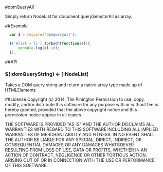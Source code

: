 #domQueryAll

Simply return NodeList for document.querySelectorAll as array.

##Example

```js
  var $ = require('domqueryall');

  $('#list > li').forEach(function(el){
      console.log(el.id);
  });

```

##API

### $(:domQueryString) <- [:NodeList]
Takes a DOM query string and return a native array type made up of HTMLElements

##License
Copyright (c) 2014, Tim Pinington
Permission to use, copy, modify, and/or distribute this software for any purpose
with or without fee is hereby granted, provided that the above copyright notice
and this permission notice appear in all copies.

THE SOFTWARE IS PROVIDED "AS IS" AND THE AUTHOR DISCLAIMS ALL WARRANTIES WITH
REGARD TO THIS SOFTWARE INCLUDING ALL IMPLIED WARRANTIES OF MERCHANTABILITY AND
FITNESS. IN NO EVENT SHALL THE AUTHOR BE LIABLE FOR ANY SPECIAL, DIRECT,
INDIRECT, OR CONSEQUENTIAL DAMAGES OR ANY DAMAGES WHATSOEVER RESULTING FROM LOSS
 OF USE, DATA OR PROFITS, WHETHER IN AN ACTION OF CONTRACT, NEGLIGENCE OR OTHER
TORTIOUS ACTION, ARISING OUT OF OR IN CONNECTION WITH THE USE OR PERFORMANCE OF
THIS SOFTWARE.
